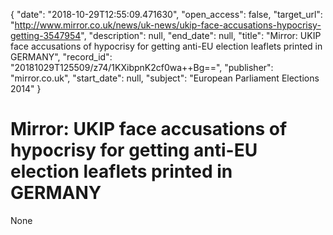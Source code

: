 {
  "date": "2018-10-29T12:55:09.471630", 
  "open_access": false, 
  "target_url": "http://www.mirror.co.uk/news/uk-news/ukip-face-accusations-hypocrisy-getting-3547954", 
  "description": null, 
  "end_date": null, 
  "title": "Mirror: UKIP face accusations of hypocrisy for getting anti-EU election leaflets printed in GERMANY", 
  "record_id": "20181029T125509/z74/1KXibpnK2cf0wa++Bg==", 
  "publisher": "mirror.co.uk", 
  "start_date": null, 
  "subject": "European Parliament Elections 2014"
}

# Mirror: UKIP face accusations of hypocrisy for getting anti-EU election leaflets printed in GERMANY

None